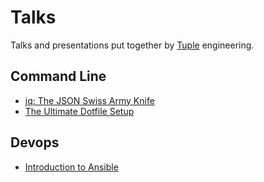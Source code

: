 # Talks

Talks and presentations put together by [Tuple](http://wearetuple.co/) engineering.

## Command Line

- [jq: The JSON Swiss Army Knife](https://github.com/TupleAustin/talks/tree/master/jq/)
- [The Ultimate Dotfile Setup](https://github.com/TupleAustin/talks/tree/master/dotfiles/)

## Devops

- [Introduction to Ansible](https://github.com/TupleAustin/talks/tree/master/learn-ansible/)
